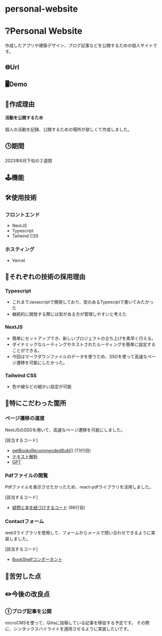 # personal-website

# :grey_question:Personal Website
作成したアプリや建築デザイン、ブログ記事などを公開するための個人サイトです。
## :globe_with_meridians:Url

## :desktop_computer:Demo

## :eyes:作成理由

#### 活動を公開するため
個人の活動を記録、公開するための場所が欲しくて作成しました。

## :clock3:期間
2023年6月下旬の２週間

## :joystick:機能


## :hammer_and_wrench:使用技術
### フロントエンド
- NextJS
- Typescript
- Tailwind CSS

### ホスティング
- Vercel

## 📗それぞれの技術の採用理由

### Typescript
  - これまでJavascriptで開発しており、型のあるTypesciptで書いてみたかった
  - 継続的に開発する際には型がある方が管理しやすいと考えた

### NextJS
- 簡単にセットアップでき、新しいプロジェクトの立ち上げを素早く行える。
- ダイナミックなルーティングやネストされたルーティングを簡単に設定することができる。
- 今回はマークダウンファイルのデータを使うため、SSGを使って高速なページ遷移を可能にしたかった。

### Tailwind CSS
- 色や線などの細かい設定が可能
  
## :pushpin:特にこだわった箇所
### ページ遷移の速度
NextJSのSSGを用いて、高速なページ遷移を可能にしました。

[該当するコード]
- [getBooksRecommendedByAI()](../server/src/book/book.service.ts) (73行目)
- [テキスト解析](../server/src/book/utils/nlp.util.ts)
- [GPT](../server/src/chatgpt/chatgpt.service.ts)
### Pdfファイルの閲覧
Pdfファイルを表示させたかったため、react-pdfライブラリを活用しました。

[該当するコード]
- [疑問と本を紐づけするコード](../server/src/question/question.controller.ts) (96行目)

### Contactフォーム
web3ライブラリを使用して、フォームからメールで問い合わせできるように実装しました。

[該当するコード]
- [BookShelfコンポーネント](../client/components/book/BookShelf.tsx)

## :muscle:苦労した点

## :pencil2:今後の改良点
### ①ブログ記事を公開
microCMSを使って、Qiitaに投稿している記事を移設する予定です。
その際に、シンタックスハイライトを適用させるように実装したいです。

